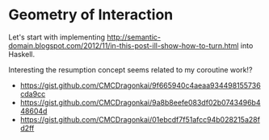 # Geometry of Interaction

Let's start with implementing http://semantic-domain.blogspot.com/2012/11/in-this-post-ill-show-how-to-turn.html into Haskell.

Interesting the resumption concept seems related to my coroutine work!?

* https://gist.github.com/CMCDragonkai/9f665940c4aeaa934498155736cda9cc
* https://gist.github.com/CMCDragonkai/9a8b8eefe083df02b0743496b448604d
* https://gist.github.com/CMCDragonkai/01ebcdf7f51afcc94b028215a28fd2ff
